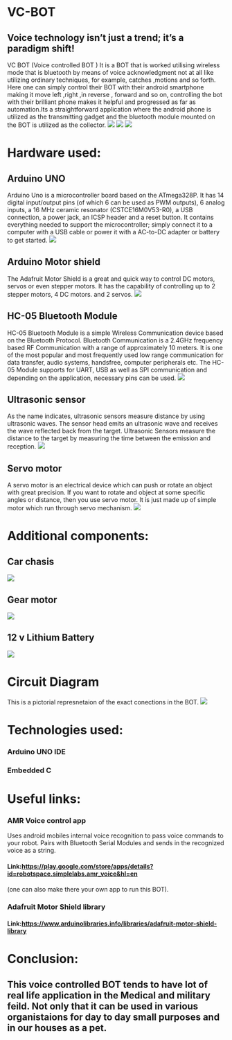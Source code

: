 # VC-BOT
## Voice technology isn’t just a trend; it’s a paradigm shift!
VC BOT (Voice controlled BOT ) It is a BOT that is worked utilising wireless mode 
that is bluetooth by means of voice acknowledgment not at all like utilizing ordinary techniques, for example, 
catches ,motions and so forth. Here one can simply control their BOT with their android smartphone
making it move left ,right ,in reverse , forward and so on, controlling the bot with their brilliant 
phone makes it helpful and progressed as far as automation.Its a straightforward 
application where the android phone is utilized as the transmitting gadget and the 
bluetooth module mounted on the BOT is utilized as the collector.
![](Botfront.jpeg) ![](Botzoom.jpeg) ![](Botside.jpeg)
# Hardware used:
## Arduino UNO
Arduino Uno is a microcontroller board based on the ATmega328P. It has 14 digital input/output pins (of which 6 can be used as PWM outputs), 6 analog inputs, a 16 MHz ceramic resonator (CSTCE16M0V53-R0), a USB connection, a power jack, an ICSP header and a reset button. It contains everything needed to support the microcontroller; simply connect it to a computer with a USB cable or power it with a AC-to-DC adapter or battery to get started.
![](arduino_uno_large.png)
## Arduino Motor shield 
The Adafruit Motor Shield is a great and quick way to control DC motors, servos or even stepper motors. It has the capability of controlling up to 2 stepper motors, 4 DC motors. and 2 servos.
![](AdafuitMotordriver.jpg)
## HC-05 Bluetooth Module
HC-05 Bluetooth Module is a simple Wireless Communication device based on the Bluetooth Protocol. 
Bluetooth Communication is a 2.4GHz frequency based RF Communication with a range of approximately 10 meters. It is one of the most popular and most frequently used low range communication for data transfer, audio systems, handsfree, computer peripherals etc.
The HC-05 Module supports for UART, USB as well as SPI communication and depending on the application, necessary pins can be used. 
![](HC05Bluetoothmodule.png)
## Ultrasonic sensor
As the name indicates, ultrasonic sensors measure distance by using ultrasonic waves. The sensor head emits an ultrasonic wave and receives the wave reflected back from the target. Ultrasonic Sensors measure the distance to the target by measuring the time between the emission and reception.
![](ultrasonicsensors.jpeg)
## Servo motor
A servo motor is an electrical device which can push or rotate an object with great precision. If you want to rotate and object at some specific angles or distance, then you use servo motor. It is just made up of simple motor which run through servo mechanism.
![](Servomotor.jpeg)
# Additional components:
## Car chasis
![](Car-chasis1.jpeg)
## Gear motor
![](gearmotor.jpg)
## 12 v Lithium Battery
![](12vLithiumBattery.jpeg)
# Circuit Diagram
This is a pictorial represnetaion of the exact conections in the BOT.
![](circuitdiagram.jpeg)
# Technologies used:
  ### Arduino UNO IDE
  ### Embedded C
# Useful links:
  ### AMR Voice control app
  Uses android mobiles internal voice recognition to pass voice commands to your robot. Pairs with Bluetooth Serial Modules and sends in the recognized voice as a string. 
  #### Link:https://play.google.com/store/apps/details?id=robotspace.simplelabs.amr_voice&hl=en
  (one can also make there your own app to run this BOT).
  ### Adafruit Motor Shield library
  #### Link:https://www.arduinolibraries.info/libraries/adafruit-motor-shield-library
  # Conclusion:
## This voice controlled BOT tends to have lot of real life application in the Medical and military feild. Not only that it can be used in various organistaions for day to day   small purposes and in our houses as a pet.
   
 

